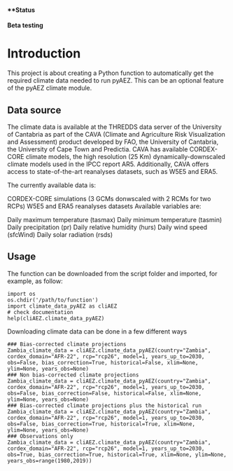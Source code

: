 #### **Status

**Beta testing**

# Introduction
This project is about creating a Python function to automatically get the required climate data needed to run pyAEZ. This can be an optional feature of the pyAEZ climate module. 

## Data source
The climate data is available at the THREDDS data server of the University of Cantabria as part of the CAVA (Climate and Agriculture Risk Visualization and Assessment) product developed by FAO, the University of Cantabria, the University of Cape Town and Predictia. 
CAVA has available CORDEX-CORE climate models, the high resolution (25 Km) dynamically-downscaled climate models used in the IPCC report AR5. Additionally, CAVA  offers access to state-of-the-art reanalyses datasets, such as W5E5 and ERA5.

The currently available data is:

CORDEX-CORE simulations (3 GCMs donwscaled with 2 RCMs for two RCPs)
W5E5 and ERA5 reanalyses datasets
Available variables are:

Daily maximum temperature (tasmax)
Daily minimum temperature (tasmin)
Daily precipitation (pr)
Daily relative humidity (hurs)
Daily wind speed (sfcWind)
Daily solar radiation (rsds)

## Usage
The function can be downloaded from the script folder and imported, for example, as follow:

```
import os
os.chdir('/path/to/function')
import climate_data_pyAEZ as cliAEZ
# check documentation
help(cliAEZ.climate_data_pyAEZ)

```
Downloading climate data can be done in a few different ways

```
### Bias-corrected climate projections 
Zambia_climate_data = cliAEZ.climate_data_pyAEZ(country="Zambia", cordex_domain="AFR-22", rcp="rcp26", model=1, years_up_to=2030, obs=False, bias_correction=True, historical=False, xlim=None, ylim=None, years_obs=None)
### Non bias-corrected climate projections
Zambia_climate_data = cliAEZ.climate_data_pyAEZ(country="Zambia", cordex_domain="AFR-22", rcp="rcp26", model=1, years_up_to=2030, obs=False, bias_correction=False, historical=False, xlim=None, ylim=None, years_obs=None)
### Bias-corrected climate projections plus the historical run
Zambia_climate_data = cliAEZ.climate_data_pyAEZ(country="Zambia", cordex_domain="AFR-22", rcp="rcp26", model=1, years_up_to=2030, obs=False, bias_correction=True, historical=True, xlim=None, ylim=None, years_obs=None)
### Observations only
Zambia_climate_data = cliAEZ.climate_data_pyAEZ(country="Zambia", cordex_domain="AFR-22", rcp="rcp26", model=1, years_up_to=2030, obs=True, bias_correction=True, historical=True, xlim=None, ylim=None, years_obs=range(1980,2019))
```



